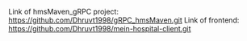 Link of hmsMaven_gRPC project: https://github.com/Dhruvt1998/gRPC_hmsMaven.git
Link of frontend: https://github.com/Dhruvt1998/mein-hospital-client.git